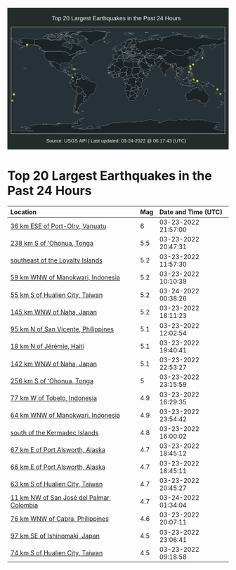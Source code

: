 ![Map](./map.png)

# Top 20 Largest Earthquakes in the Past 24 Hours

| Location | Mag | Date and Time (UTC) |
|:---|:---|:---|
| [36 km ESE of Port-Olry, Vanuatu](https://earthquake.usgs.gov/earthquakes/eventpage/us7000gwpw) | 6 | 03-23-2022 21:57:00 |
| [238 km S of ‘Ohonua, Tonga](https://earthquake.usgs.gov/earthquakes/eventpage/us7000gwpf) | 5.5 | 03-23-2022 20:47:31 |
| [southeast of the Loyalty Islands](https://earthquake.usgs.gov/earthquakes/eventpage/us6000h6x2) | 5.2 | 03-23-2022 11:57:30 |
| [59 km WNW of Manokwari, Indonesia](https://earthquake.usgs.gov/earthquakes/eventpage/us6000h6wg) | 5.2 | 03-23-2022 10:10:39 |
| [55 km S of Hualien City, Taiwan](https://earthquake.usgs.gov/earthquakes/eventpage/us7000gwqp) | 5.2 | 03-24-2022 00:38:26 |
| [145 km WNW of Naha, Japan](https://earthquake.usgs.gov/earthquakes/eventpage/us7000gwkw) | 5.2 | 03-23-2022 18:11:23 |
| [95 km N of San Vicente, Philippines](https://earthquake.usgs.gov/earthquakes/eventpage/us6000h6x6) | 5.1 | 03-23-2022 12:02:54 |
| [18 km N of Jérémie, Haiti](https://earthquake.usgs.gov/earthquakes/eventpage/us7000gwly) | 5.1 | 03-23-2022 19:40:41 |
| [142 km WNW of Naha, Japan](https://earthquake.usgs.gov/earthquakes/eventpage/us7000gwq4) | 5.1 | 03-23-2022 22:53:27 |
| [256 km S of ‘Ohonua, Tonga](https://earthquake.usgs.gov/earthquakes/eventpage/us7000gwqb) | 5 | 03-23-2022 23:15:59 |
| [77 km W of Tobelo, Indonesia](https://earthquake.usgs.gov/earthquakes/eventpage/us6000h6y6) | 4.9 | 03-23-2022 16:29:35 |
| [64 km WNW of Manokwari, Indonesia](https://earthquake.usgs.gov/earthquakes/eventpage/us7000gwqh) | 4.9 | 03-23-2022 23:54:42 |
| [south of the Kermadec Islands](https://earthquake.usgs.gov/earthquakes/eventpage/us6000h6y1) | 4.8 | 03-23-2022 16:00:02 |
| [67 km E of Port Alsworth, Alaska](https://earthquake.usgs.gov/earthquakes/eventpage/ak0223rx1xl8) | 4.7 | 03-23-2022 18:45:12 |
| [66 km E of Port Alsworth, Alaska](https://earthquake.usgs.gov/earthquakes/eventpage/us7000gwl2) | 4.7 | 03-23-2022 18:45:11 |
| [63 km S of Hualien City, Taiwan](https://earthquake.usgs.gov/earthquakes/eventpage/us7000gwpd) | 4.7 | 03-23-2022 20:45:27 |
| [11 km NW of San José del Palmar, Colombia](https://earthquake.usgs.gov/earthquakes/eventpage/us7000gwqz) | 4.7 | 03-24-2022 01:34:04 |
| [76 km WNW of Cabra, Philippines](https://earthquake.usgs.gov/earthquakes/eventpage/us7000gwmn) | 4.6 | 03-23-2022 20:07:11 |
| [97 km SE of Ishinomaki, Japan](https://earthquake.usgs.gov/earthquakes/eventpage/us7000gwq8) | 4.5 | 03-23-2022 23:06:41 |
| [74 km S of Hualien City, Taiwan](https://earthquake.usgs.gov/earthquakes/eventpage/us6000h6wb) | 4.5 | 03-23-2022 09:18:58 |
